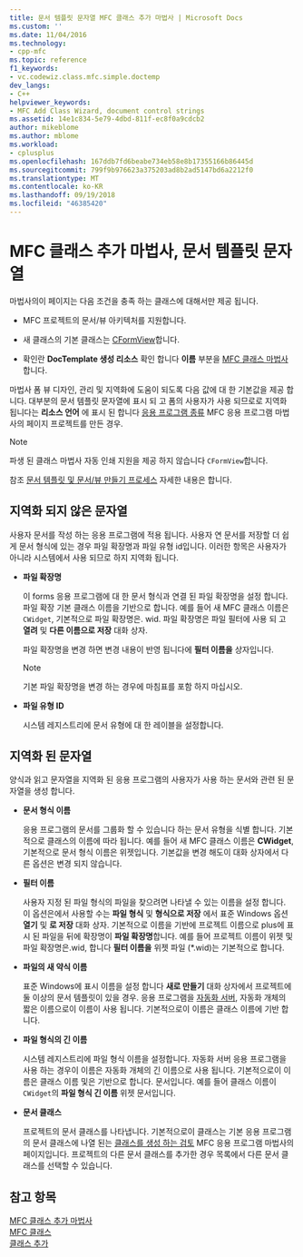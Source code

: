 ```yaml
---
title: 문서 템플릿 문자열 MFC 클래스 추가 마법사 | Microsoft Docs
ms.custom: ''
ms.date: 11/04/2016
ms.technology:
- cpp-mfc
ms.topic: reference
f1_keywords:
- vc.codewiz.class.mfc.simple.doctemp
dev_langs:
- C++
helpviewer_keywords:
- MFC Add Class Wizard, document control strings
ms.assetid: 14e1c834-5e79-4dbd-811f-ec8f0a9cdcb2
author: mikeblome
ms.author: mblome
ms.workload:
- cplusplus
ms.openlocfilehash: 167ddb7fd6beabe734eb58e8b17355166b86445d
ms.sourcegitcommit: 799f9b976623a375203ad8b2ad5147bd6a2212f0
ms.translationtype: MT
ms.contentlocale: ko-KR
ms.lasthandoff: 09/19/2018
ms.locfileid: "46385420"
---
```

# <a name="document-template-strings-mfc-add-class-wizard"></a>MFC 클래스 추가 마법사, 문서 템플릿 문자열

마법사의이 페이지는 다음 조건을 충족 하는 클래스에 대해서만 제공 됩니다.

- MFC 프로젝트의 문서/뷰 아키텍처를 지원합니다.

- 새 클래스의 기본 클래스는 [CFormView](../../mfc/reference/cformview-class.md)합니다.

- 확인란 **DocTemplate 생성 리소스** 확인 합니다 **이름** 부분을 [MFC 클래스 마법사](../../mfc/reference/mfc-add-class-wizard.md)합니다.

마법사 폼 뷰 디자인, 관리 및 지역화에 도움이 되도록 다음 값에 대 한 기본값을 제공 합니다. 대부분의 문서 템플릿 문자열에 표시 되 고 폼의 사용자가 사용 되므로로 지역화 됩니다는 **리소스 언어** 에 표시 된 합니다 [응용 프로그램 종류](../../mfc/reference/application-type-mfc-application-wizard.md) MFC 응용 프로그램 마법사의 페이지 프로젝트를 만든 경우.

> [!NOTE]
>  파생 된 클래스 마법사 자동 인쇄 지원을 제공 하지 않습니다 `CFormView`합니다.

참조 [문서 템플릿 및 문서/뷰 만들기 프로세스](../../mfc/document-templates-and-the-document-view-creation-process.md) 자세한 내용은 합니다.

## <a name="nonlocalized-strings"></a>지역화 되지 않은 문자열

사용자 문서를 작성 하는 응용 프로그램에 적용 됩니다. 사용자 연 문서를 저장할 더 쉽게 문서 형식에 있는 경우 파일 확장명과 파일 유형 id입니다. 이러한 항목은 사용자가 아니라 시스템에서 사용 되므로 하지 지역화 됩니다.

- **파일 확장명**

   이 forms 응용 프로그램에 대 한 문서 형식과 연결 된 파일 확장명을 설정 합니다. 파일 확장 기본 클래스 이름을 기반으로 합니다. 예를 들어 새 MFC 클래스 이름은 `CWidget`, 기본적으로 파일 확장명은. wid. 파일 확장명은 파일 필터에 사용 되 고 **열려** 및 **다른 이름으로 저장** 대화 상자.

   파일 확장명을 변경 하면 변경 내용이 반영 됩니다에 **필터 이름을** 상자입니다.

   > [!NOTE]
   > 기본 파일 확장명을 변경 하는 경우에 마침표를 포함 하지 마십시오.

- **파일 유형 ID**

   시스템 레지스트리에 문서 유형에 대 한 레이블을 설정합니다.

## <a name="localized-strings"></a>지역화 된 문자열

양식과 읽고 문자열을 지역화 된 응용 프로그램의 사용자가 사용 하는 문서와 관련 된 문자열을 생성 합니다.

- **문서 형식 이름**

   응용 프로그램의 문서를 그룹화 할 수 있습니다 하는 문서 유형을 식별 합니다. 기본적으로 클래스의 이름에 따라 됩니다. 예를 들어 새 MFC 클래스 이름은 **CWidget**, 기본적으로 문서 형식 이름은 위젯입니다. 기본값을 변경 해도이 대화 상자에서 다른 옵션은 변경 되지 않습니다.

- **필터 이름**

   사용자 지정 된 파일 형식의 파일을 찾으려면 나타낼 수 있는 이름을 설정 합니다. 이 옵션은에서 사용할 수는 **파일 형식** 및 **형식으로 저장** 에서 표준 Windows 옵션 **열기** 및 **로 저장** 대화 상자. 기본적으로 이름을 기반에 프로젝트 이름으로 plus에 표시 된 파일을 뒤에 확장명이 **파일 확장명**합니다. 예를 들어 프로젝트 이름이 위젯 및 파일 확장명은.wid, 합니다 **필터 이름을** 위젯 파일 (*.wid)는 기본적으로 합니다.

- **파일의 새 약식 이름**

   표준 Windows에 표시 이름을 설정 합니다 **새로 만들기** 대화 상자에서 프로젝트에 둘 이상의 문서 템플릿이 있을 경우. 응용 프로그램을 [자동화 서버](../../mfc/automation-servers.md), 자동화 개체의 짧은 이름으로이 이름이 사용 됩니다. 기본적으로이 이름은 클래스 이름에 기반 합니다.

- **파일 형식의 긴 이름**

   시스템 레지스트리에 파일 형식 이름을 설정합니다. 자동화 서버 응용 프로그램을 사용 하는 경우이 이름은 자동화 개체의 긴 이름으로 사용 됩니다. 기본적으로이 이름은 클래스 이름 및은 기반으로 합니다. 문서입니다. 예를 들어 클래스 이름이 `CWidget`의 **파일 형식 긴 이름** 위젯 문서입니다.

- **문서 클래스**

   프로젝트의 문서 클래스를 나타냅니다. 기본적으로이 클래스는 기본 응용 프로그램의 문서 클래스에 나열 된는 [클래스를 생성 하는 검토](../../mfc/reference/generated-classes-mfc-application-wizard.md) MFC 응용 프로그램 마법사의 페이지입니다. 프로젝트의 다른 문서 클래스를 추가한 경우 목록에서 다른 문서 클래스를 선택할 수 있습니다.

## <a name="see-also"></a>참고 항목

[MFC 클래스 추가 마법사](../../mfc/reference/mfc-add-class-wizard.md)<br/>
[MFC 클래스](../../mfc/reference/adding-an-mfc-class.md)<br/>
[클래스 추가](../../ide/adding-a-class-visual-cpp.md)
